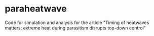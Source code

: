 # paraheatwave
Code for simulation and analysis for the article "Timing of heatwaves matters: extreme heat during parasitism disrupts top-down control"

